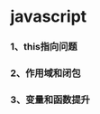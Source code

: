 # javascript
### <RouteLink to="/notes/javascript/this指向问题.md">1、this指向问题</RouteLink>
### <RouteLink to="/notes/javascript/作用域和闭包.md">2、作用域和闭包</RouteLink>
### <RouteLink to="/notes/javascript/变量和函数提升.md">3、变量和函数提升</RouteLink>
